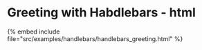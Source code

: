# Greeting with Habdlebars - html

{% embed include file="src/examples/handlebars/handlebars_greeting.html" %}
